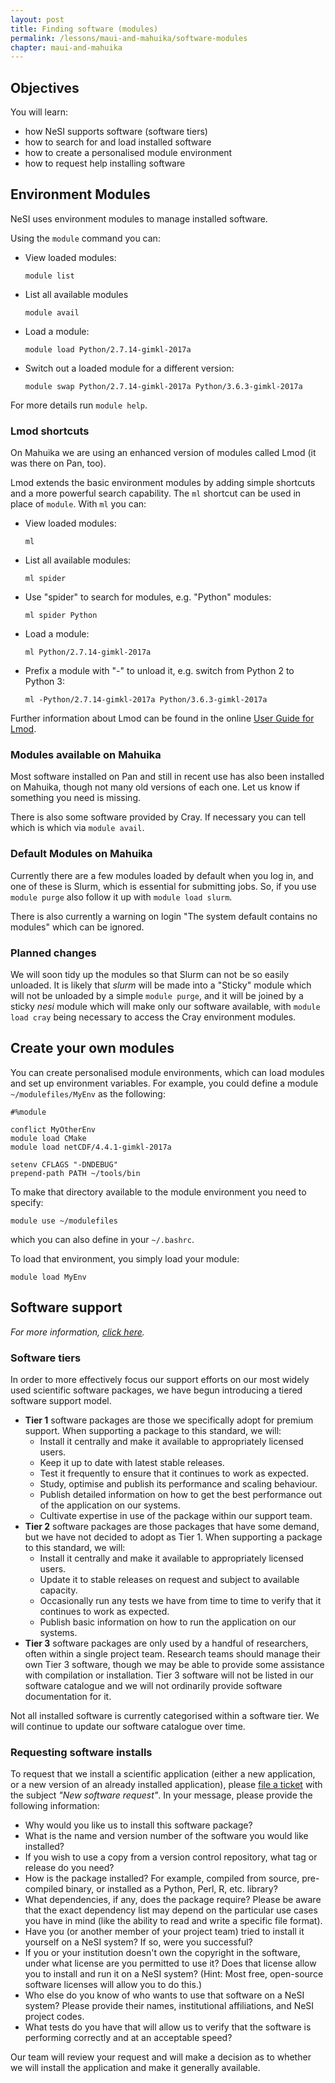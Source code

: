 ```yaml
---
layout: post
title: Finding software (modules)
permalink: /lessons/maui-and-mahuika/software-modules
chapter: maui-and-mahuika
---
```


## Objectives

You will learn:

* how NeSI supports software (software tiers)
* how to search for and load installed software
* how to create a personalised module environment
* how to request help installing software

## Environment Modules

NeSI uses environment modules to manage installed software.

Using the `module` command you can:

* View loaded modules:
  ```
  module list
  ```
* List all available modules
  ```
  module avail
  ```
* Load a module:
  ```
  module load Python/2.7.14-gimkl-2017a
  ```
* Switch out a loaded module for a different version:
  ```
  module swap Python/2.7.14-gimkl-2017a Python/3.6.3-gimkl-2017a
  ```
For more details run `module help`.

### Lmod shortcuts

On Mahuika we are using an enhanced version of modules called Lmod (it was
there on Pan, too).

Lmod extends the basic environment modules by adding simple shortcuts and a
more powerful search capability. The `ml` shortcut can be used in place of
`module`. With `ml` you can:

* View loaded modules:
  ```
  ml
  ```
* List all available modules:
  ```
  ml spider
  ```
* Use "spider" to search for modules, e.g. "Python" modules:
  ```
  ml spider Python
  ```
* Load a module:
  ```
  ml Python/2.7.14-gimkl-2017a
  ```
* Prefix a module with "-" to unload it, e.g. switch from Python 2 to Python 3:
  ```
  ml -Python/2.7.14-gimkl-2017a Python/3.6.3-gimkl-2017a
  ```

Further information about Lmod can be found in the online
[User Guide for Lmod](https://lmod.readthedocs.io/en/latest/010_user.html).


### Modules available on Mahuika

Most software installed on Pan and still in recent use has also been installed on
Mahuika, though not many old versions of each one.  Let us know if something you
need is missing.

There is also some software provided by Cray.  If necessary you can tell which is
which via `module avail`.

### Default Modules on Mahuika

Currently there are a few modules loaded by default when you log in, and one of these
is Slurm, which is essential for submitting jobs.  So, if you use `module purge` also
follow it up with `module load slurm`.

There is also currently a warning on login "The system default contains no modules"
which can be ignored.

### Planned changes

We will soon tidy up the modules so that Slurm can not be so easily unloaded.  It is
likely that _slurm_ will be made into a "Sticky" module which will not be unloaded by
a simple `module purge`, and it will be joined by a sticky _nesi_ module which will
make only our software available, with `module load cray` being necessary to access the
Cray environment modules.

## Create your own modules
You can create personalised module environments, which can load modules and set
up environment variables. For example, you could define a module
`~/modulefiles/MyEnv` as the following:

```
#%module

conflict MyOtherEnv
module load CMake
module load netCDF/4.4.1-gimkl-2017a

setenv CFLAGS "-DNDEBUG"
prepend-path PATH ~/tools/bin
```

To make that directory available to the module environment you need to specify:

```
module use ~/modulefiles
```

which you can also define in your `~/.bashrc`.

To load that environment, you simply load your module:

```
module load MyEnv
```

## Software support

_For more information, [click
here](https://support.nesi.org.nz/hc/en-gb/articles/360000170355)._

### Software tiers

In order to more effectively focus our support efforts on our most widely used
scientific software packages, we have begun introducing a tiered software
support model.

* **Tier 1** software packages are those we specifically adopt for premium
  support. When supporting a package to this standard, we will:
  * Install it centrally and make it available to appropriately licensed users.
  * Keep it up to date with latest stable releases.
  * Test it frequently to ensure that it continues to work as expected.
  * Study, optimise and publish its performance and scaling behaviour.
  * Publish detailed information on how to get the best performance out of the
    application on our systems.
  * Cultivate expertise in use of the package within our support team.
* **Tier 2** software packages are those packages that have some demand, but
  we have not decided to adopt as Tier 1. When supporting a package to this
  standard, we will:
  * Install it centrally and make it available to appropriately licensed users.
  * Update it to stable releases on request and subject to available capacity.
  * Occasionally run any tests we have from time to time to verify that it
    continues to work as expected.
  * Publish basic information on how to run the application on our systems.
* **Tier 3** software packages are only used by a handful of researchers, often
  within a single project team. Research teams should manage their own Tier 3
  software, though we may be able to provide some assistance with compilation or
  installation. Tier 3 software will not be listed in our software catalogue and
  we will not ordinarily provide software documentation for it.

Not all installed software is currently categorised within a software tier. We
will continue to update our software catalogue over time.

### Requesting software installs

To request that we install a scientific application (either a new application,
or a new version of an already installed application), please [file a ticket](https://support.nesi.org.nz/hc/en-gb/requests/new) with the subject
*"New software request"*. In your message, please provide the following information:

* Why would you like us to install this software package?
* What is the name and version number of the software you would like installed?
* If you wish to use a copy from a version control repository, what tag or
  release do you need?
* How is the package installed? For example, compiled from source, pre-compiled
  binary, or installed as a Python, Perl, R, etc. library?
* What dependencies, if any, does the package require? Please be aware that the
  exact dependency list may depend on the particular use cases you have in mind
  (like the ability to read and write a specific file format).
* Have you (or another member of your project team) tried to install it yourself
  on a NeSI system? If so, were you successful?
* If you or your institution doesn't own the copyright in the software, under
  what license are you permitted to use it? Does that license allow you to
  install and run it on a NeSI system? (Hint: Most free, open-source software
  licenses will allow you to do this.)
* Who else do you know of who wants to use that software on a NeSI system?
  Please provide their names, institutional affiliations, and NeSI project
  codes.
* What tests do you have that will allow us to verify that the software is
  performing correctly and at an acceptable speed?

Our team will review your request and will make a decision as to whether we will
install the application and make it generally available.

